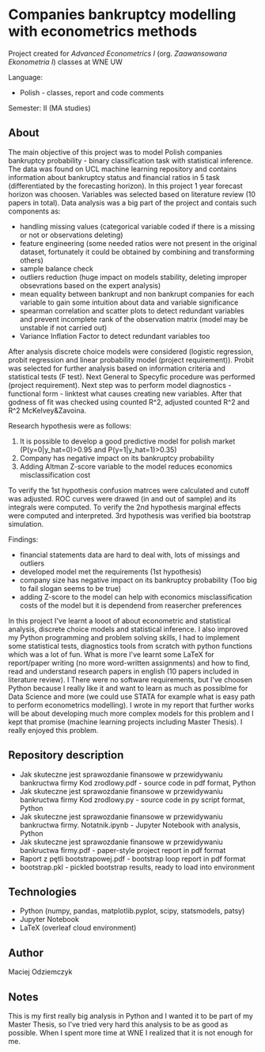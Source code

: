 # Companies bankruptcy modelling with econometrics methods
Project created for *Advanced Econometrics I* (org. *Zaawansowana Ekonometria I*) classes at WNE UW

Language: 
 * Polish - classes, report and code comments

Semester: II (MA studies)

## About
The main objective of this project was to model Polish companies bankruptcy probability - binary classification task with statistical inference. The data was found on UCL machine learning repository and contains information about bankruptcy status and financial ratios in 5 task (differentiated by the forecasting horizon). In this project 1 year forecast horizon was choosen. Variables was selected based on literature review (10 papers in total). Data analysis was a big part of the project and contais such components as:
* handling missing values (categorical variable coded if there is a missing or not or observations deleting)
* feature engineering (some needed ratios were not present in the original dataset, fortunately it could be obtained by combining and transforming others)
* sample balance check
* outliers reduction (huge impact on models stability, deleting improper obsevrations based on the expert analysis)
* mean equality between bankrupt and non bankrupt companies for each variable to gain some intuition about data and variable significance
* spearman correlation and scatter plots to detect redundant variables and prevent incomplete rank of the observation matrix (model may be unstable if not carried out)
* Variance Inflation Factor to detect redundant variables too

After analysis discrete choice models were considered (logistic regression, probit regression and linear probability model (project requirement)). Probit was selected for further analysis based on information criteria and statistical tests (F test). Next General to Specyfic procedure was performed (project requirement). Next step was to perform model diagnostics - functional form - linktest what causes creating new variables. After that godness of fit was checked using counted R^2, adjusted counted R^2 and R^2 McKelvey&Zavoina.

Research hypothesis were as follows:
1. It is possible to develop a good predictive model for polish market (P(y=0|y_hat=0)>0.95 and P(y=1|y_hat=1)>0.35)
2. Company has negative impact on its bankruptcy probability
3. Adding Altman Z-score variable to the model reduces economics misclassification cost

To verify the 1st hypothesis confusion matrces were calculated and cutoff was adjusted. ROC curves were drawed (in and out of sample) and its integrals were computed. To verify the 2nd hypothesis marginal effects were computed and interpreted. 3rd hypothesis was verified bia bootstrap simulation.

Findings:
 * financial statements data are hard to deal with, lots of missings and outliers
 * developed model met the requirements (1st hypothesis)
 * company size has negative impact on its bankruptcy probability (Too big to fail slogan seems to be true)
 * adding Z-score to the model can help with economics misclassification costs of the model but it is dependend from reasercher preferences

In this project I've learnt a looot of about econometric and statistical analysis, discrete choice models and statistical inference. I also improved my Python programming and problem solving skills, I had to implement some statistical tests, diagnostics tools from scratch with python functions which was a lot of fun. What is more I've learnt some LaTeX for report/paper writing (no more word-written assignments) and how to find, read and understand research papers in english (10 papers included in literature review). I There were no software requirements, but I've choosen Python because I really like it and want to learn as much as possiblme for Data Science and more (we could use STATA for example what is easy path to perform econometrics modelling). I wrote in my report that further works will be about developing much more complex models for this problem and I kept that promise (machine learning projects including Master Thesis). I really enjoyed this problem.

## Repository description
 * Jak skuteczne jest sprawozdanie finansowe w przewidywaniu bankructwa firmy Kod zrodlowy.pdf - source code in pdf format, Python
 * Jak skuteczne jest sprawozdanie finansowe w przewidywaniu bankructwa firmy Kod zrodlowy.py - source code in py script format, Python
 * Jak skuteczne jest sprawozdanie finansowe w przewidywaniu bankructwa firmy. Notatnik.ipynb - Jupyter Notebook with analysis, Python
 * Jak skuteczne jest sprawozdanie finansowe w przewidywaniu bankructwa firmy.pdf - paper-style project report in pdf format 
 * Raport z pętli bootstrapowej.pdf - bootstrap loop report in pdf format
 * bootstrap.pkl - pickled bootstrap results, ready to load into environment 

## Technologies
 * Python (numpy, pandas, matplotlib.pyplot, scipy, statsmodels, patsy)
 * Jupyter Notebook
 * LaTeX (overleaf cloud environment)

## Author
Maciej Odziemczyk

## Notes
This is my first really big analysis in Python and I wanted it to be part of my Master Thesis, so I've tried very hard this analysis to be as good as possible. When I spent more time at WNE I realized that it is not enough for me.

